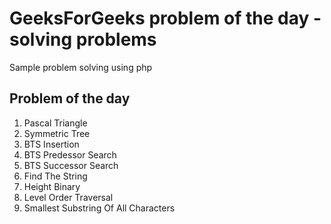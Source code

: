 # GeeksForGeeks problem of the day - solving problems

Sample problem solving using php

## Problem of the day
1. Pascal Triangle
2. Symmetric Tree
3. BTS Insertion
4. BTS Predessor Search
5. BTS Successor Search
6. Find The String
7. Height Binary
8. Level Order Traversal
9. Smallest Substring Of All Characters